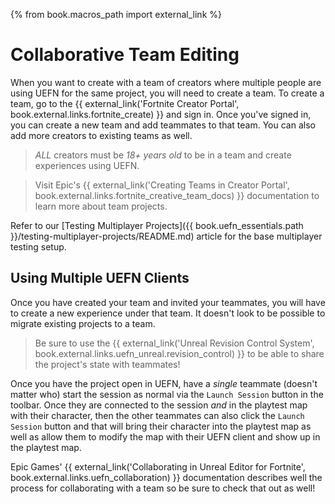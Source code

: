 {% from book.macros_path import external_link %}

# Collaborative Team Editing

When you want to create with a team of creators where multiple people are using UEFN for the same project, you will need to create a team. To create a team, go to the {{ external_link('Fortnite Creator Portal', book.external.links.fortnite_create) }} and sign in. Once you've signed in, you can create a new team and add teammates to that team. You can also add more creators to existing teams as well.

> *ALL* creators must be *18+ years old* to be in a team and create experiences using UEFN.

> Visit Epic's {{ external_link('Creating Teams in Creator Portal', book.external.links.fortnite_creative_team_docs) }} documentation to learn more about team projects.

Refer to our [Testing Multiplayer Projects]({{ book.uefn_essentials.path }}/testing-multiplayer-projects/README.md) article for the base multiplayer testing setup.

## Using Multiple UEFN Clients

Once you have created your team and invited your teammates, you will have to create a new experience under that team. It doesn't look to be possible to migrate existing projects to a team.

> Be sure to use the {{ external_link('Unreal Revision Control System', book.external.links.uefn_unreal.revision_control) }} to be able to share the project's state with teammates!

Once you have the project open in UEFN, have a *single* teammate (doesn't matter who) start the session as normal via the `Launch Session` button in the toolbar. Once they are connected to the session *and* in the playtest map with their character, then the other teammates can also click the `Launch Session` button and that will bring their character into the playtest map as well as allow them to modify the map with their UEFN client and show up in the playtest map.

Epic Games' {{ external_link('Collaborating in Unreal Editor for Fortnite', book.external.links.uefn_collaboration) }} documentation describes well the process for collaborating with a team so be sure to check that out as well!
